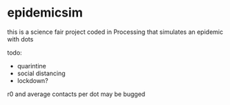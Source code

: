 # epidemicsim

this is a science fair project coded in Processing that simulates an epidemic with dots

todo:
- quarintine
- social distancing
- lockdown?

r0 and average contacts per dot may be bugged
